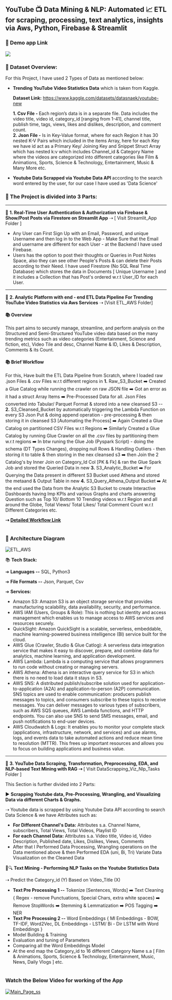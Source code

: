 ## YouTube 📺 Data Mining & NLP: Automated 📈 ETL for scraping, processing, text analytics, insights via Aws, Python, Firebase & Streamlit

### 📌 Demo app Link 

<a href="https://youtu.be/GaeUzR9szVM"><img src="https://github.com/KunalAnand2907/Youtube_DataMining_Analysis-End-End-Data-Engineering-Data-Science-Project/assets/46574881/4f490ebc-1c79-4b10-b869-cf319682598e"></a>


### 📌 Dataset Overview:
For this Project, I have used 2 Types of Data as mentioned below:
<ul>
<li> <b>Trending YouTube Video Statistics Data</b> which is taken from Kaggle.

**Dataset Link:** https://www.kaggle.com/datasets/datasnaek/youtube-new

<b>1. Csv File - </b>Each region’s data is in a separate file. Data includes the video title, video id, category_id [ranging from 1-41], channel title, publish time, tags, views, likes and dislikes, description, and comment count. <br>
<b>2. Json File -</b> Is in Key-Value format, where for each Region it has 30 nested K-V Pairs which included in the items Array, here for each Key we have id act as a Primary Key/ Joining Key and Snippet Struct Array which has nested k:v which includes Channel_id & Category Name where the videos are categorized into different categories like Film & Animations, Sports, Science & Technology, Entertainment, Music & Many More etc. 

<li> <b>Youtube Data Scrapped via Youtube Data API </b> according to the search word entered by the user, for our case I have used as 'Data Science'
</ul>

### 🎯 The Project is divided into 3 Parts:

---

 🧩 **1. Real-Time User Authentication & Authorization via Firebase & Show/Post Posts via Firestore on Streamlit App** ⇢ [ Visit Streamlit_App Folder ]
<ul>
<li>Any User can First Sign Up with an Email, Password, and unique Username and then log in to the Web App - Make Sure that the Email and username are different for each User - at the Backend I have used Firebase.
<li>Users has the option to post their thoughts or Queries in Post Notes Space, also they can see other People's Posts & can delete their Posts according to their Need. I have used Firestore (No SQL Real Time Database) which stores the data in Documents [ Unique Username ] and it includes a Collection that has Post's ordered w.r.t User_ID for each User.
</ul>

---

🧩 **2. Analytic Platform with end - end ETL Data Pipeline For Trending YouTube Video Statistics via Aws Services** ⇢ [Visit ETL_AWS Folder]

#### 📚 Overview

This part aims to securely manage, streamline, and perform analysis on the Structured and Semi-Structured YouTube video data based on the many trending metrics such as video categories (Entertainment, Science and fiction, etc), Video Tile and desc, Channel Name & ID, Likes & Description, Comments & its Count.

####  📚 Brief Workflow

For this, Have built the ETL Data Pipeline from Scratch, where I loaded raw .json Files & .csv Files w.r.t different regions in **1.** Raw_S3_Bucket ➡️ Created a Glue Catalog while running the crawler on raw JSON file ➡️ Got an error as it had a struct Array Items ➡️ Pre-Processed Data for all. Json Files converted into Tabular/ Parquet Format & stored into a new cleansed S3 -- **2.** S3_Cleansed_Bucket by automatically triggering the Lambda Function on every S3 Json Put & doing append operation - pre-processing & then storing it in cleansed S3 [Automating the Process] ➡️ Again Created a Glue Catalog on partitioned CSV Files w.r.t Regions ➡️ Similarly Created a Glue Catalog by running Glue Crawler on all the .csv files by partitioning them w.r.t regions ➡️ In btw runing the Glue Job (Pyspark Script) - doing the schema (DT Types Changes), dropping null Rows & Handling Outliers - then storing it to table & then storing in the nex cleansed s3 ➡️ then Join the 2 Catalog's by Inner Join on Category_Id Col [PK & Fk] & ran the Glue Spark Job and stored the Queried Data in new **3.** S3_Analytic_Bucket ➡️ For Querying the Data present in different S3 Bucket used Athena and stored the metaand & Output Table in new **4.** S3_Query_Athena_Output Bucket ➡️ At the end used the Data from the Analytic S3 Bucket to create Interactive Dashboards having Imp KPIs and various Graphs and charts answering Question such as Top 10/ Bottom 10 Trending videos w.r.t Region and all around the Globe, Total Views/ Total Likes/ Total Comment Count w.r.t Different Categories etc.

**⇢** <a href="https://drive.google.com/drive/u/0/folders/19idDsEe7xafxWRVmEaYkRSfAbbYlmCbb" target="_blank">**Detailed Workflow Link**</a>

#

### 🚀 Architecture Diagram

![ETL_AWS](https://github.com/user-attachments/assets/c8efa182-ca19-4680-b121-d2709c8c1d9f)

📚 **Tech Stack:**

➔ **Languages --** SQL, Python3

➔ **File Formats --** Json, Parquet, Csv

➔ **Services:**
<ul>
<li>Amazon S3: Amazon S3 is an object storage service that provides manufacturing scalability, data availability, security, and performance.
<li>AWS IAM (Users, Groups & Role): This is nothing but identity and access management which enables us to manage access to AWS services and resources securely.
<li>QuickSight: Amazon QuickSight is a scalable, serverless, embeddable, machine learning-powered business intelligence (BI) service built for the cloud.
<li>AWS Glue (Crawler, Studio & Glue Catlog): A serverless data integration service that makes it easy to discover, prepare, and combine data for analytics, machine learning, and application development.
<li>AWS Lambda: Lambda is a computing service that allows programmers to run code without creating or managing servers.
<li>AWS Athena: Athena is an interactive query service for S3 in which there is no need to load data it stays in S3.
<li>AWS SNS: A distributed publish/subscribe solution used for application-to-application (A2A) and application-to-person (A2P) communication. SNS topics are used to enable communication: producers publish messages to topics, and consumers subscribe to these topics to receive messages. You can deliver messages to various types of subscribers, such as AWS SQS queues, AWS Lambda functions, and HTTP endpoints. You can also use SNS to send SMS messages, email, and push notifications to end-user devices.
<li>AWS Cloudwatch & Logs: It enables you to monitor your complete stack (applications, infrastructure, network, and services) and use alarms, logs, and events data to take automated actions and reduce mean time to resolution (MTTR). This frees up important resources and allows you to focus on building applications and business value.
</ul>

---
🧩 **3. YouTube Data Scraping, Transformation, Preprocessing, EDA, and NLP-based Text Mining with RAG ⇢** [ Visit DataScrapping_Viz_Nlp_Tasks Folder ]

This Section is further divided into 2 Parts:

▶️ **Scrapping Youtube data, Pre-Processing, Wrangling, and Visualizing Data via different Charts & Graphs.**

⇢ Youtube data is scrapped by using Youtube Data API according to search Data Science & we have Attributes such as:
<ul>
<li> <b> For Different Channel's Data:</b>
Attributes s.a. Channel Name, subscribers, Total Views, Total Videos, Playlist ID
<li> <b> For each Channel Data:</b>
Attributes s.a. Video title, Video id, Video Description, Published date, Likes, Dislikes, Views, Comments
<li> After that I Performed Data Processing, Wrangling operations on the Data mentioned above & then Performed EDA (uni, Bi, Tri) Variate Data Visualization on the Cleaned Data
</ul>

📄🔍 **Text Mining - Performing NLP Tasks on the Youtube Statistics Data**

⇢ Predict the Category_id (Y) Based on Video_Title (X)
<ul>
<li> <b>Text Pre Processing 1 --</b> Tokenize [Sentences, Words] ➡️ Text Cleaning { Regex - remove Punctuations, Special Chars, extra white spaces} ➡️ Remove StopWords ➡️ Stemming & Lemmatization ➡️ POS Tagging ➡️ NER
<li> <b>Text Pre Processing 2 --</b> Word Embeddings { Ml Embeddings - BOW, TF-IDF, Word2Vec, DL Embeddings - LSTM/ Bi - Dir LSTM with Word Embeddings }
<li> Model Building & Training
<li> Evaluation and tuning of Parameters
<li> Comparing all the Word Embeddings Model
<li> At the end map the Category_id to 16 different Category Name s.a [ Film & Animations, Sports, Science & Technology, Entertainment, Music, News, Daily Vlogs ] etc.
</ul>

# 
### Watch the Below Video for working of the App

[![Main_Page_ss](https://github.com/KunalAnand2907/Youtube_DataMining_Analysis-End-End-Data-Engineering-Data-Science-Project/assets/46574881/b480838d-991b-4387-994c-bb3c90e9a081)](https://youtu.be/GaeUzR9szVM)
